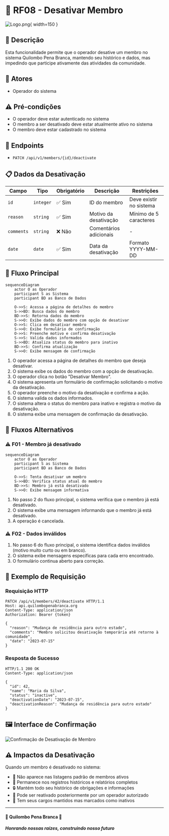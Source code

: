# 🚫 RF08 - Desativar Membro

![Logo.png](Logo.png){ width=150 }

## 📝 Descrição

Esta funcionalidade permite que o operador desative um membro no sistema Quilombo Pena Branca, mantendo seu histórico e dados, mas impedindo que participe ativamente das atividades da comunidade.

## 👑 Atores

- Operador do sistema

## ⚠️ Pré-condições

- O operador deve estar autenticado no sistema
- O membro a ser desativado deve estar atualmente ativo no sistema
- O membro deve estar cadastrado no sistema

## 🔌 Endpoints

- `PATCH /api/v1/members/{id}/deactivate`

## 📋 Dados da Desativação

| Campo      | Tipo     | Obrigatório | Descrição                  | Restrições             |
|------------|----------|-------------|----------------------------|------------------------|
| `id`       | `integer`| ✅ Sim      | ID do membro               | Deve existir no sistema|
| `reason`   | `string` | ✅ Sim      | Motivo da desativação      | Mínimo de 5 caracteres |
| `comments` | `string` | ❌ Não      | Comentários adicionais     | -                      |
| `date`     | `date`   | ✅ Sim      | Data da desativação        | Formato YYYY-MM-DD     |

## 🔄 Fluxo Principal

```mermaid
sequenceDiagram
    actor O as Operador
    participant S as Sistema
    participant BD as Banco de Dados
    
    O->>S: Acessa a página de detalhes do membro
    S->>BD: Busca dados do membro
    BD->>S: Retorna dados do membro
    S->>O: Exibe dados do membro com opção de desativar
    O->>S: Clica em desativar membro
    S->>O: Exibe formulário de confirmação
    O->>S: Preenche motivo e confirma desativação
    S->>S: Valida dados informados
    S->>BD: Atualiza status do membro para inativo
    BD->>S: Confirma atualização
    S->>O: Exibe mensagem de confirmação
```

1. O operador acessa a página de detalhes do membro que deseja desativar.
2. O sistema exibe os dados do membro com a opção de desativação.
3. O operador clica no botão "Desativar Membro".
4. O sistema apresenta um formulário de confirmação solicitando o motivo da desativação.
5. O operador preenche o motivo da desativação e confirma a ação.
6. O sistema valida os dados informados.
7. O sistema altera o status do membro para inativo e registra o motivo da desativação.
8. O sistema exibe uma mensagem de confirmação da desativação.

## 🔀 Fluxos Alternativos

### ⚠️ F01 - Membro já desativado

```mermaid
sequenceDiagram
    actor O as Operador
    participant S as Sistema
    participant BD as Banco de Dados
    
    O->>S: Tenta desativar um membro
    S->>BD: Verifica status atual do membro
    BD->>S: Membro já está desativado
    S->>O: Exibe mensagem informativa
```

1. No passo 2 do fluxo principal, o sistema verifica que o membro já está desativado.
2. O sistema exibe uma mensagem informando que o membro já está desativado.
3. A operação é cancelada.

### ⚠️ F02 - Dados inválidos

1. No passo 6 do fluxo principal, o sistema identifica dados inválidos (motivo muito curto ou em branco).
2. O sistema exibe mensagens específicas para cada erro encontrado.
3. O formulário continua aberto para correção.

## 🧪 Exemplo de Requisição

### Requisição HTTP
```http
PATCH /api/v1/members/42/deactivate HTTP/1.1
Host: api.quilombopenabranca.org
Content-Type: application/json
Authorization: Bearer {token}

{
  "reason": "Mudança de residência para outro estado",
  "comments": "Membro solicitou desativação temporária até retorno à comunidade",
  "date": "2023-07-15"
}
```

### Resposta de Sucesso
```http
HTTP/1.1 200 OK
Content-Type: application/json

{
  "id": 42,
  "name": "Maria da Silva",
  "status": "inactive",
  "deactivationDate": "2023-07-15",
  "deactivationReason": "Mudança de residência para outro estado"
}
```

## 🖼️ Interface de Confirmação

![Confirmação de Desativação de Membro](https://via.placeholder.com/600x400.png?text=Confirmação+de+Desativação)

## ⚠️ Impactos da Desativação

Quando um membro é desativado no sistema:

- 🚫 Não aparece nas listagens padrão de membros ativos
- 📝 Permanece nos registros históricos e relatórios completos
- 🔒 Mantém todo seu histórico de obrigações e informações
- 🔄 Pode ser reativado posteriormente por um operador autorizado
- 👑 Tem seus cargos mantidos mas marcados como inativos

---

  #### 🌙 Quilombo Pena Branca 🌙
  ***Honrando nossas raízes, construindo nosso futuro***
